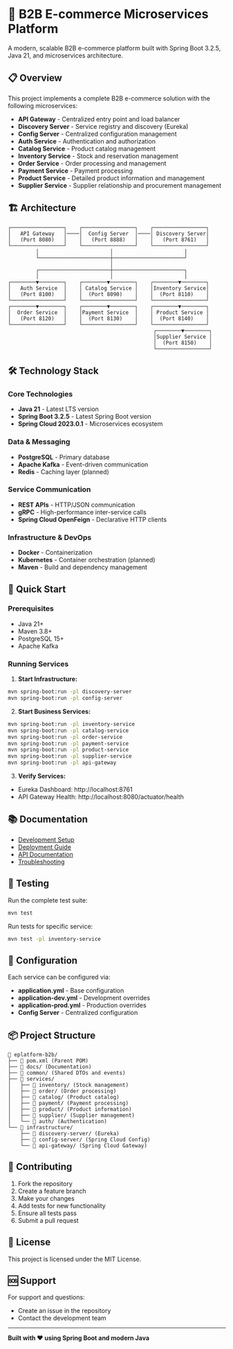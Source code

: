 # 🚀 B2B E-commerce Microservices Platform

A modern, scalable B2B e-commerce platform built with Spring Boot 3.2.5, Java 21, and microservices architecture.

## 📋 Overview

This project implements a complete B2B e-commerce solution with the following microservices:

- **API Gateway** - Centralized entry point and load balancer
- **Discovery Server** - Service registry and discovery (Eureka)
- **Config Server** - Centralized configuration management
- **Auth Service** - Authentication and authorization
- **Catalog Service** - Product catalog management
- **Inventory Service** - Stock and reservation management
- **Order Service** - Order processing and management
- **Payment Service** - Payment processing
- **Product Service** - Detailed product information and management
- **Supplier Service** - Supplier relationship and procurement management

## 🏗️ Architecture

```
┌─────────────────┐    ┌─────────────────┐    ┌─────────────────┐
│   API Gateway   │────│  Config Server  │────│ Discovery Server│
│   (Port 8080)   │    │   (Port 8888)   │    │   (Port 8761)   │
└─────────────────┘    └─────────────────┘    └─────────────────┘
         │                       │                       │
         └───────────────────────┼───────────────────────┘
                                 │
         ┌───────────────────────┼───────────────────────┐
         │                       │                       │
┌────────▼────────┐    ┌────────▼────────┐    ┌────────▼────────┐
│   Auth Service  │    │ Catalog Service │    │Inventory Service│
│   (Port 8100)   │    │  (Port 8090)    │    │  (Port 8110)    │
└─────────────────┘    └─────────────────┘    └─────────────────┘
┌────────▼────────┐    ┌────────▼────────┐    ┌────────▼────────┐
│  Order Service  │    │Payment Service  │    │ Product Service │
│   (Port 8120)   │    │  (Port 8130)    │    │  (Port 8140)    │
└─────────────────┘    └─────────────────┘    └─────────────────┘
                                               ┌────────▼────────┐
                                               │Supplier Service │
                                               │  (Port 8150)    │
                                               └─────────────────┘
```

## 🛠️ Technology Stack

### Core Technologies
- **Java 21** - Latest LTS version
- **Spring Boot 3.2.5** - Latest Spring Boot version
- **Spring Cloud 2023.0.1** - Microservices ecosystem

### Data & Messaging
- **PostgreSQL** - Primary database
- **Apache Kafka** - Event-driven communication
- **Redis** - Caching layer (planned)

### Service Communication
- **REST APIs** - HTTP/JSON communication
- **gRPC** - High-performance inter-service calls
- **Spring Cloud OpenFeign** - Declarative HTTP clients

### Infrastructure & DevOps
- **Docker** - Containerization
- **Kubernetes** - Container orchestration (planned)
- **Maven** - Build and dependency management

## 🚀 Quick Start

### Prerequisites
- Java 21+
- Maven 3.8+
- PostgreSQL 15+
- Apache Kafka

### Running Services

1. **Start Infrastructure:**
```bash
mvn spring-boot:run -pl discovery-server
mvn spring-boot:run -pl config-server
```

2. **Start Business Services:**
```bash
mvn spring-boot:run -pl inventory-service
mvn spring-boot:run -pl catalog-service
mvn spring-boot:run -pl order-service
mvn spring-boot:run -pl payment-service
mvn spring-boot:run -pl product-service
mvn spring-boot:run -pl supplier-service
mvn spring-boot:run -pl api-gateway
```

3. **Verify Services:**
- Eureka Dashboard: http://localhost:8761
- API Gateway Health: http://localhost:8080/actuator/health

## 📚 Documentation

- [Development Setup](docs/development.md)
- [Deployment Guide](docs/deployment.md)
- [API Documentation](docs/api-documentation.md)
- [Troubleshooting](docs/troubleshooting.md)

## 🧪 Testing

Run the complete test suite:
```bash
mvn test
```

Run tests for specific service:
```bash
mvn test -pl inventory-service
```

## 🔧 Configuration

Each service can be configured via:
- **application.yml** - Base configuration
- **application-dev.yml** - Development overrides
- **application-prod.yml** - Production overrides
- **Config Server** - Centralized configuration

## 📦 Project Structure

```
📁 eplatform-b2b/
├── 📄 pom.xml (Parent POM)
├── 📁 docs/ (Documentation)
├── 📁 common/ (Shared DTOs and events)
├── 📁 services/
│   ├── 📁 inventory/ (Stock management)
│   ├── 📁 order/ (Order processing)
│   ├── 📁 catalog/ (Product catalog)
│   ├── 📁 payment/ (Payment processing)
│   ├── 📁 product/ (Product information)
│   ├── 📁 supplier/ (Supplier management)
│   └── 📁 auth/ (Authentication)
└── 📁 infrastructure/
    ├── 📁 discovery-server/ (Eureka)
    ├── 📁 config-server/ (Spring Cloud Config)
    └── 📁 api-gateway/ (Spring Cloud Gateway)
```

## 🤝 Contributing

1. Fork the repository
2. Create a feature branch
3. Make your changes
4. Add tests for new functionality
5. Ensure all tests pass
6. Submit a pull request

## 📄 License

This project is licensed under the MIT License.

## 🆘 Support

For support and questions:
- Create an issue in the repository
- Contact the development team

---

**Built with ❤️ using Spring Boot and modern Java**
